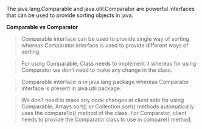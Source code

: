 The java.lang.Comparable and java.util.Comparator are powerful interfaces that can be used to provide sorting objects in java.

**Comparable vs Comparator**

>Comparable interface can be used to provide single way of sorting whereas Comparator interface is used to provide different ways of sorting.

>For using Comparable, Class needs to implement it whereas for using Comparator we don’t need to make any change in the class.

>Comparable interface is in java.lang package whereas Comparator interface is present in java.util package.

>We don’t need to make any code changes at client side for using Comparable, Arrays.sort() or Collection.sort() methods automatically uses the compareTo() method of the class. For Comparator, client needs to provide the Comparator class to use in compare() method.
